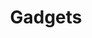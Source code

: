 ---
layout: camden
title: Gadgets
description: ヘッドホンやiPhone､Kindleなど小型のガジェットを小道具にした素材がまとめられています｡iPhoneで電話している写真がよく使われています｡
link: http://www.ashinari.com/search/search.php?search=Shuffle0031
cover: /images/gadget-joshi/1.jpg
images:
  a: /images/gadget-joshi/1.jpg
  b: /images/gadget-joshi/2.jpg
  c: /images/gadget-joshi/3.jpg
  d: /images/gadget-joshi/4.jpg
  e: /images/gadget-joshi/5.jpg
  f: /images/gadget-joshi/6.jpg
---